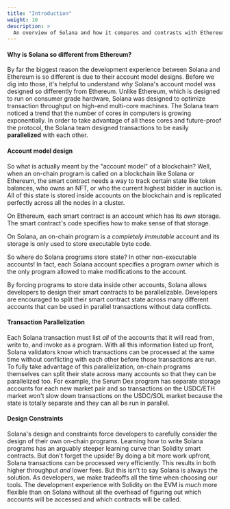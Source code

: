 ```yaml
---
title: "Introduction"
weight: 10
description: >
  An overview of Solana and how it compares and contrasts with Ethereum, Solidity, and the EVM
---
```


#### Why is Solana so different from Ethereum?

By far the biggest reason the development experience between Solana and Ethereum
is so different is due to their account model designs. Before we dig into those,
it's helpful to understand *why* Solana's account model was designed so
differently from Ethereum. Unlike Ethereum, which is designed to run on consumer
grade hardware, Solana was designed to optimize transaction throughput on
high-end multi-core machines. The Solana team noticed a trend that the number of
cores in computers is growing exponentially. In order to take advantage of all
these cores and future-proof the protocol, the Solana team designed transactions
to be easily **parallelized** with each other.

#### Account model design

So what is actually meant by the "account model" of a blockchain? Well, when an
on-chain program is called on a blockchain like Solana or Ethereum, the smart
contract needs a way to track certain state like token balances, who owns an
NFT, or who the current highest bidder in auction is. All of this state is
stored inside accounts on the blockchain and is replicated perfectly across all
the nodes in a cluster.

On Ethereum, each smart contract is an account which has its *own* storage. The
smart contract's code specifies how to make sense of that storage.

On Solana, an on-chain program is a *completely immutable* account and its storage is
only used to store executable byte code.

So where do Solana programs store state? In other non-executable accounts! In
fact, each Solana account specifies a program *owner* which is the only program
allowed to make modifications to the account.

By forcing programs to store data inside other accounts, Solana allows developers to
design their smart contracts to be parallelizable. Developers are encouraged to split
their smart contract state across many different accounts that can be used in parallel
transactions without data conflicts.

#### Transaction Parallelization

Each Solana transaction must list *all* of the accounts that it will read from,
write to, and invoke as a program. With all this information listed up front,
Solana validators know which transactions can be processed at the same time
without conflicting with each other before those transactions are run. To fully
take advantage of this parallelization, on-chain programs themselves can split
their state across many accounts so that they can be parallelized too. For
example, the Serum Dex program has separate storage accounts for each new market
pair and so transactions on the USDC/ETH market won't slow down transactions on
the USDC/SOL market because the state is totally separate and they can all be
run in parallel.

#### Design Constraints

Solana's design and constraints force developers to carefully consider the
design of their own on-chain programs.  Learning how to write Solana programs
has an arguably steeper learning curve than Solidity smart contracts. But don't
forget the upside! By doing a bit more work upfront, Solana transactions can be
processed very efficiently. This results in both higher throughput *and* lower
fees. But this isn't to say Solana is always the solution. As developers, we
make tradeoffs all the time when choosing our tools. The development experience
with Solidity on the EVM is *much* more flexible than on Solana without all the
overhead of figuring out which accounts will be accessed and which contracts
will be called.

